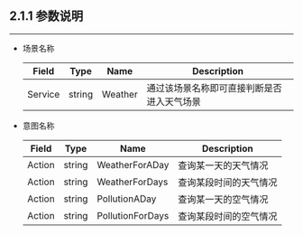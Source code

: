 ## 2.1.1 参数说明

---

* 场景名称

  | Field | Type | Name | Description |
  | --- | --- | --- | --- |
  | Service | string | Weather | 通过该场景名称即可直接判断是否进入天气场景 |

* 意图名称

  | Field | Type | Name | Description |
  | --- | --- | --- | --- |
  | Action | string | WeatherForADay | 查询某一天的天气情况 |
  | Action | string | WeatherForDays | 查询某段时间的天气情况 |
  | Action | string | PollutionADay | 查询某一天的空气情况 |
  | Action | string | PollutionForDays | 查询某段时间的空气情况 |


